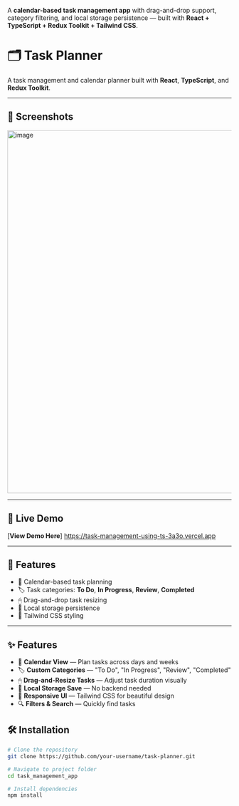 A **calendar-based task management app** with drag-and-drop support, category filtering, and local storage persistence — built with **React + TypeScript + Redux Toolkit + Tailwind CSS**.



# 🗂 Task Planner

A task management and calendar planner built with **React**, **TypeScript**, and **Redux Toolkit**.

---

## 📸 Screenshots
<img width="1874" height="815" alt="image" src="https://github.com/user-attachments/assets/266afe4e-8568-4015-bdf6-272347ffa5cf" />

---
## 🔗 Live Demo
[**View Demo Here**] https://task-management-using-ts-3a3o.vercel.app

---


## 🚀 Features
- 📅 Calendar-based task planning
- 🏷 Task categories: **To Do**, **In Progress**, **Review**, **Completed**
- 🖱 Drag-and-drop task resizing
- 💾 Local storage persistence
- 🎨 Tailwind CSS styling

---

## ✨ Features

- 📆 **Calendar View** — Plan tasks across days and weeks
- 🏷 **Custom Categories** — "To Do", "In Progress", "Review", "Completed"
- 🖱 **Drag-and-Resize Tasks** — Adjust task duration visually
- 💾 **Local Storage Save** — No backend needed
- 🎨 **Responsive UI** — Tailwind CSS for beautiful design
- 🔍 **Filters & Search** — Quickly find tasks

## 🛠 Installation

```bash
# Clone the repository
git clone https://github.com/your-username/task-planner.git

# Navigate to project folder
cd task_management_app

# Install dependencies
npm install
